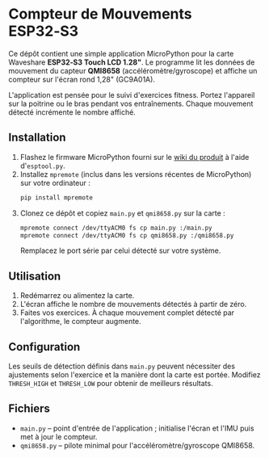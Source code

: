 # Compteur de Mouvements ESP32‑S3

Ce dépôt contient une simple application MicroPython pour la carte Waveshare **ESP32‑S3 Touch LCD 1.28"**. Le programme lit les données de mouvement du capteur **QMI8658** (accéléromètre/gyroscope) et affiche un compteur sur l'écran rond 1,28" (GC9A01A).

L'application est pensée pour le suivi d'exercices fitness. Portez l'appareil sur la poitrine ou le bras pendant vos entraînements. Chaque mouvement détecté incrémente le nombre affiché.

## Installation

1. Flashez le firmware MicroPython fourni sur le [wiki du produit](https://www.waveshare.com/wiki/ESP32-S3-Touch-LCD-1.28) à l'aide d'`esptool.py`.
2. Installez `mpremote` (inclus dans les versions récentes de MicroPython) sur votre ordinateur :
   ```bash
   pip install mpremote
   ```
3. Clonez ce dépôt et copiez `main.py` et `qmi8658.py` sur la carte :
   ```bash
   mpremote connect /dev/ttyACM0 fs cp main.py :/main.py
   mpremote connect /dev/ttyACM0 fs cp qmi8658.py :/qmi8658.py
   ```
   Remplacez le port série par celui détecté sur votre système.

## Utilisation

1. Redémarrez ou alimentez la carte.
2. L'écran affiche le nombre de mouvements détectés à partir de zéro.
3. Faites vos exercices. À chaque mouvement complet détecté par l'algorithme, le compteur augmente.

## Configuration

Les seuils de détection définis dans `main.py` peuvent nécessiter des ajustements selon l'exercice et la manière dont la carte est portée. Modifiez `THRESH_HIGH` et `THRESH_LOW` pour obtenir de meilleurs résultats.

## Fichiers

- `main.py` – point d'entrée de l'application ; initialise l'écran et l'IMU puis met à jour le compteur.
- `qmi8658.py` – pilote minimal pour l'accéléromètre/gyroscope QMI8658.

